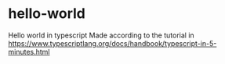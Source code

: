 # hello-world
Hello world in typescript
Made according to the tutorial in https://www.typescriptlang.org/docs/handbook/typescript-in-5-minutes.html

